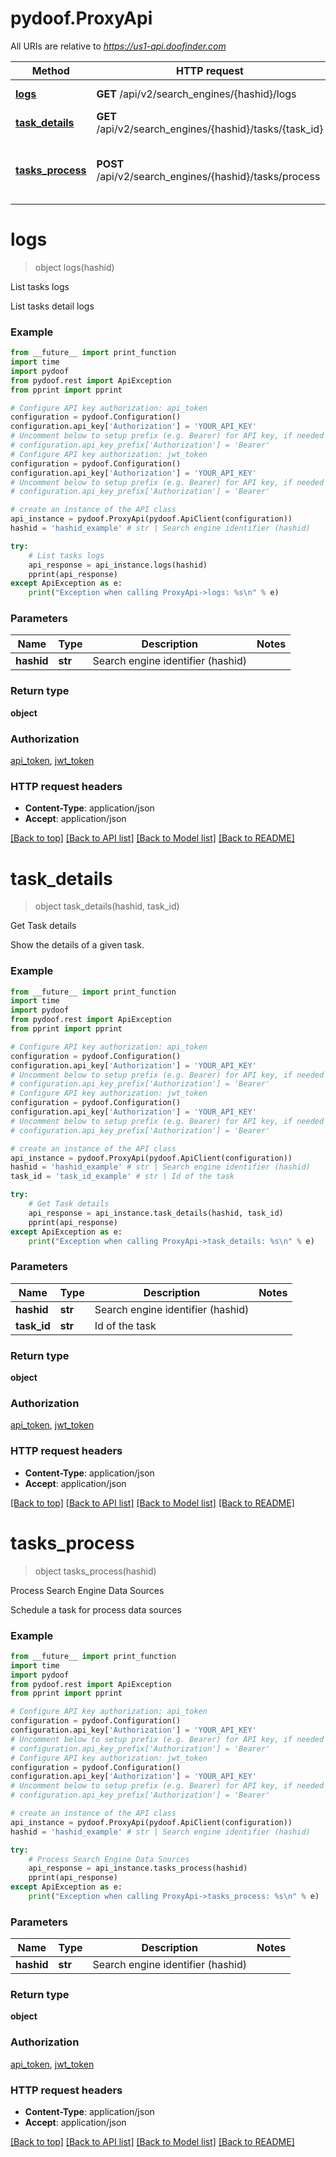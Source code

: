 # pydoof.ProxyApi

All URIs are relative to *https://us1-api.doofinder.com*

Method | HTTP request | Description
------------- | ------------- | -------------
[**logs**](ProxyApi.md#logs) | **GET** /api/v2/search_engines/{hashid}/logs | List tasks logs
[**task_details**](ProxyApi.md#task_details) | **GET** /api/v2/search_engines/{hashid}/tasks/{task_id} | Get Task details
[**tasks_process**](ProxyApi.md#tasks_process) | **POST** /api/v2/search_engines/{hashid}/tasks/process | Process Search Engine Data Sources


# **logs**
> object logs(hashid)

List tasks logs

List tasks detail logs

### Example
```python
from __future__ import print_function
import time
import pydoof
from pydoof.rest import ApiException
from pprint import pprint

# Configure API key authorization: api_token
configuration = pydoof.Configuration()
configuration.api_key['Authorization'] = 'YOUR_API_KEY'
# Uncomment below to setup prefix (e.g. Bearer) for API key, if needed
# configuration.api_key_prefix['Authorization'] = 'Bearer'
# Configure API key authorization: jwt_token
configuration = pydoof.Configuration()
configuration.api_key['Authorization'] = 'YOUR_API_KEY'
# Uncomment below to setup prefix (e.g. Bearer) for API key, if needed
# configuration.api_key_prefix['Authorization'] = 'Bearer'

# create an instance of the API class
api_instance = pydoof.ProxyApi(pydoof.ApiClient(configuration))
hashid = 'hashid_example' # str | Search engine identifier (hashid)

try:
    # List tasks logs
    api_response = api_instance.logs(hashid)
    pprint(api_response)
except ApiException as e:
    print("Exception when calling ProxyApi->logs: %s\n" % e)
```

### Parameters

Name | Type | Description  | Notes
------------- | ------------- | ------------- | -------------
 **hashid** | **str**| Search engine identifier (hashid) | 

### Return type

**object**

### Authorization

[api_token](../README.md#api_token), [jwt_token](../README.md#jwt_token)

### HTTP request headers

 - **Content-Type**: application/json
 - **Accept**: application/json

[[Back to top]](#) [[Back to API list]](../README.md#documentation-for-api-endpoints) [[Back to Model list]](../README.md#documentation-for-models) [[Back to README]](../README.md)

# **task_details**
> object task_details(hashid, task_id)

Get Task details

Show the details of a given task.

### Example
```python
from __future__ import print_function
import time
import pydoof
from pydoof.rest import ApiException
from pprint import pprint

# Configure API key authorization: api_token
configuration = pydoof.Configuration()
configuration.api_key['Authorization'] = 'YOUR_API_KEY'
# Uncomment below to setup prefix (e.g. Bearer) for API key, if needed
# configuration.api_key_prefix['Authorization'] = 'Bearer'
# Configure API key authorization: jwt_token
configuration = pydoof.Configuration()
configuration.api_key['Authorization'] = 'YOUR_API_KEY'
# Uncomment below to setup prefix (e.g. Bearer) for API key, if needed
# configuration.api_key_prefix['Authorization'] = 'Bearer'

# create an instance of the API class
api_instance = pydoof.ProxyApi(pydoof.ApiClient(configuration))
hashid = 'hashid_example' # str | Search engine identifier (hashid)
task_id = 'task_id_example' # str | Id of the task

try:
    # Get Task details
    api_response = api_instance.task_details(hashid, task_id)
    pprint(api_response)
except ApiException as e:
    print("Exception when calling ProxyApi->task_details: %s\n" % e)
```

### Parameters

Name | Type | Description  | Notes
------------- | ------------- | ------------- | -------------
 **hashid** | **str**| Search engine identifier (hashid) | 
 **task_id** | **str**| Id of the task | 

### Return type

**object**

### Authorization

[api_token](../README.md#api_token), [jwt_token](../README.md#jwt_token)

### HTTP request headers

 - **Content-Type**: application/json
 - **Accept**: application/json

[[Back to top]](#) [[Back to API list]](../README.md#documentation-for-api-endpoints) [[Back to Model list]](../README.md#documentation-for-models) [[Back to README]](../README.md)

# **tasks_process**
> object tasks_process(hashid)

Process Search Engine Data Sources

Schedule a task for process data sources

### Example
```python
from __future__ import print_function
import time
import pydoof
from pydoof.rest import ApiException
from pprint import pprint

# Configure API key authorization: api_token
configuration = pydoof.Configuration()
configuration.api_key['Authorization'] = 'YOUR_API_KEY'
# Uncomment below to setup prefix (e.g. Bearer) for API key, if needed
# configuration.api_key_prefix['Authorization'] = 'Bearer'
# Configure API key authorization: jwt_token
configuration = pydoof.Configuration()
configuration.api_key['Authorization'] = 'YOUR_API_KEY'
# Uncomment below to setup prefix (e.g. Bearer) for API key, if needed
# configuration.api_key_prefix['Authorization'] = 'Bearer'

# create an instance of the API class
api_instance = pydoof.ProxyApi(pydoof.ApiClient(configuration))
hashid = 'hashid_example' # str | Search engine identifier (hashid)

try:
    # Process Search Engine Data Sources
    api_response = api_instance.tasks_process(hashid)
    pprint(api_response)
except ApiException as e:
    print("Exception when calling ProxyApi->tasks_process: %s\n" % e)
```

### Parameters

Name | Type | Description  | Notes
------------- | ------------- | ------------- | -------------
 **hashid** | **str**| Search engine identifier (hashid) | 

### Return type

**object**

### Authorization

[api_token](../README.md#api_token), [jwt_token](../README.md#jwt_token)

### HTTP request headers

 - **Content-Type**: application/json
 - **Accept**: application/json

[[Back to top]](#) [[Back to API list]](../README.md#documentation-for-api-endpoints) [[Back to Model list]](../README.md#documentation-for-models) [[Back to README]](../README.md)

